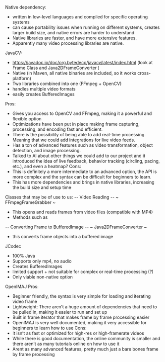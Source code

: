 Native dependency:
- written in low-level languages and compiled for specific operating systems 
- can cause portability issues when running on different systems, creates larger build size, and native errors are harder to understand
- Native libraries are faster, and have more extensive features. 
- Apparently many video processing libraries are native.

JavaCV: 
- https://javadoc.io/doc/org.bytedeco/javacv/latest/index.html (look at Frame Class and Java2DFrameConverter )
- Native (in Maven, all native binaries are included, so it works cross-platform)
- Two libraries combined into one (FFmpeg + OpenCV)
- handles multiple video formats
- easily creates BufferedImages

Pros:
-	Gives you access to OpenCV and FFmpeg, making it a powerful and flexible option
-	Optimizations have been put in place making frame capturing, processing, and encoding fast and efficient.
-	There is the possibility of being able to add real-time processing. Meaning that we could add integrations for live video feeds.
-	Has a ton of advanced features such as video transformation, object detection, and image processing.
  -	Talked to AI about other things we could add to our project and it introduced the idea of live feedback, behavior tracking (circling, pacing, etc.), and even a heatmap?
Cons:
-	This is definitely a more intermediate to an advanced option, the API is more complex and the syntax can be difficult for beginners to learn.
-	This has more dependencies and brings in native libraries, increasing the build size and setup time

Classes that may be of use to us:
-- Video Reading --
~ FFmpegFrameGrabber ~
- This opens and reads frames from video files (compatible with MP4)
- Methods such as

-- Converting Frame to BufferedImage --
~ Java2DFrameConverter ~
- this converts frame objects into a buffered image


JCodec
- 100% Java
- Supports only mp4, no audio
- Creates BufferedImages
- limited support + not suitable for complex or real-time processing (?)
- Only viable non-native option


OpenIMAJ
Pros:
-	Beginner friendly, the syntax is very simple for loading and iterating video frame
-	Lightweight: There aren’t a huge amount of dependencies that need to be pulled in, making it easier to run and set up
-	Built in frame iterator that makes frame by frame processing easier
-	OpenIMAJ is very well documented, making it very accessible for beginners to learn how to use
Cons:
-	It isn’t as fast or optimized for high-res or high-framerate videos
-	While there is good documentation, the online community is smaller and there aren’t as many tutorials online on how to use it
-	Arent as many advanced features, pretty much just a bare bones frame by frame processing




